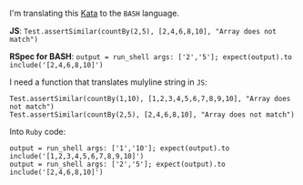 I'm translating this [Kata](https://www.codewars.com/kata/count-by-x) to the `BASH` language.



**JS**: `Test.assertSimilar(countBy(2,5), [2,4,6,8,10], "Array does not match")` 

**RSpec for BASH**: `output = run_shell args: ['2','5']; expect(output).to include('[2,4,6,8,10]')`

I need a function that translates mulyline string in `JS`:
```
Test.assertSimilar(countBy(1,10), [1,2,3,4,5,6,7,8,9,10], "Array does not match")
Test.assertSimilar(countBy(2,5), [2,4,6,8,10], "Array does not match")
```

Into `Ruby` code:
```
output = run_shell args: ['1','10']; expect(output).to include('[1,2,3,4,5,6,7,8,9,10]')
output = run_shell args: ['2','5']; expect(output).to include('[2,4,6,8,10]')
```